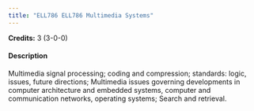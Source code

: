 ```yaml
---
title: "ELL786 ELL786 Multimedia Systems"
---
```

**Credits:** 3 (3-0-0)

#### Description
Multimedia signal processing; coding and compression; standards: logic, issues, future directions; Multimedia issues governing developments in computer architecture and embedded systems, computer and communication networks, operating systems; Search and retrieval.